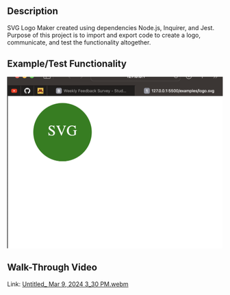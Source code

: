 ## Description
SVG Logo Maker created using dependencies Node.js, Inquirer, and Jest. Purpose of this project is to import and export code to create a logo, communicate, and test the functionality altogether.

## Example/Test Functionality

![alt text](./examples/Screenshot%20SVG.png)

## Walk-Through Video
Link: [Untitled_ Mar 9, 2024 3_30 PM.webm](https://github.com/fruitxxsnackz/jm-svg-logomaker/assets/153016953/de9c927f-61e6-40cc-af5e-985e7cf120b4)

